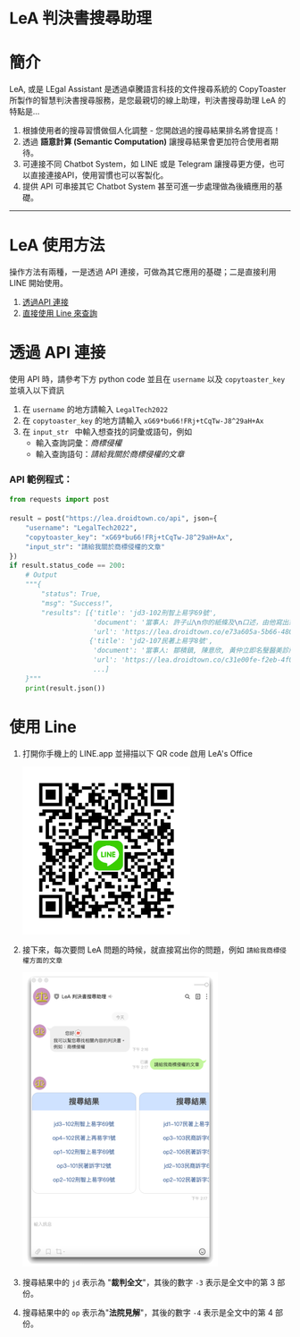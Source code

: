 # LeA 判決書搜尋助理 

# 簡介

LeA, 或是 LEgal Assistant 是透過卓騰語言科技的文件搜尋系統的 CopyToaster 所製作的智慧判決書搜尋服務，是您最親切的線上助理，判決書搜尋助理 LeA 的特點是…

1. 根據使用者的搜尋習慣做個人化調整 - 您開啟過的搜尋結果排名將會提高！
2. 透過 **語意計算 (Semantic Computation)** 讓搜尋結果會更加符合使用者期待。 
3. 可連接不同 Chatbot System，如 LINE 或是 Telegram 讓搜尋更方便，也可以直接連接API，使用習慣也可以客製化。
4. 提供 API 可串接其它 Chatbot System 甚至可進一步處理做為後續應用的基礎。

---

# LeA 使用方法
操作方法有兩種，一是透過 API 連接，可做為其它應用的基礎；二是直接利用 LINE 開始使用。

1. [透過API 連接](#First)
2. [直接使用 Line 來查詢](#Second)

## <h1 id="First">透過 API 連接</h1>

使用 API 時，請參考下方 python code 並且在 `username` 以及 `copytoaster_key ` 並填入以下資訊

1. 在 `username` 的地方請輸入 `LegalTech2022`
2. 在 `copytoaster_key` 的地方請輸入 `xG69*bu66!FRj+tCqTw-J8^29aH+Ax`
3. 在 `input_str ` 中輸入想查找的詞彙或語句，例如
	- 輸入查詢詞彙：*商標侵權*
	- 輸入查詢語句：*請給我關於商標侵權的文章*

### API 範例程式：
    
```python
from requests import post

result = post("https://lea.droidtown.co/api", json={
    "username": "LegalTech2022",
    "copytoaster_key": "xG69*bu66!FRj+tCqTw-J8^29aH+Ax",
    "input_str": "請給我關於商標侵權的文章"
})
if result.status_code == 200:
    # Output
    """{
        "status": True,
        "msg": "Success!",
        "results": [{'title': 'jd3-102刑智上易字69號', 
					 'document': '當事人: 許子山\n你的紙條及\n口述，由他寫出來的？）我看過文章...', 
					 'url': 'https://lea.droidtown.co/e73a605a-5b66-4804-98c1-2f4c6e748782'},
					{'title': 'jd2-107民著上易字8號', 
					 'document': '當事人: 鄒積鎮, 陳意欣, 黃仲立即名瑿醫美診所, 陳柏銓律師\n不防止，能注意...', 
					 'url': 'https://lea.droidtown.co/c31e00fe-f2eb-4f01-b7ed-b352817222a7'}
					 ...]
    }"""
    print(result.json())
```
 
     

## <h1 id="Second">使用 Line</h1>

1. 打開你手機上的 LINE.app 並掃描以下 QR code 啟用 LeA's Office
  
    <img src="./media/QRcodeLea.png" alt="drawing" width="300"/>
    
2. 接下來，每次要問 LeA 問題的時候，就直接寫出你的問題，例如 `請給我商標侵權方面的文章`

    <img src="./media/p3.png" alt="drawing" width="350"/>

3. 搜尋結果中的 `jd` 表示為 "**裁判全文**"，其後的數字 `-3` 表示是全文中的第 3 部份。
4.  搜尋結果中的 `op` 表示為"**法院見解**"，其後的數字 `-4` 表示是全文中的第 4 部份。